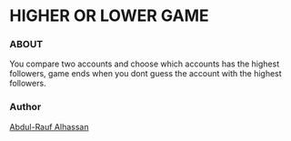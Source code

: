 # HIGHER OR LOWER GAME


### ABOUT
You compare two accounts and choose which accounts has the highest followers, game ends when you dont guess the account with the highest followers.

### Author
[Abdul-Rauf Alhassan](mailto:albdulraufalhassan101010@gmail.com)